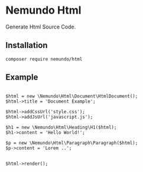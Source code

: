 # Nemundo Html

Generate Html Source Code.


## Installation 
```
composer require nemundo/html
```

## Example
```

$html = new \Nemundo\Html\Document\HtmlDocument();
$html->title = 'Document Example';

$html->addCssUrl('style.css');
$html->addJsUrl('javascript.js');

$h1 = new \Nemundo\Html\Heading\H1($html);
$h1->content = 'Hello World!';

$p = new \Nemundo\Html\Paragraph\Paragraph($html);
$p->content = 'Lorem ..';


$html->render();

```

